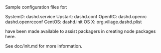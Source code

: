Sample configuration files for:

SystemD: dashd.service
Upstart: dashd.conf
OpenRC:  dashd.openrc
         dashd.openrcconf
CentOS:  dashd.init
OS X:    org.village.dashd.plist

have been made available to assist packagers in creating node packages here.

See doc/init.md for more information.
